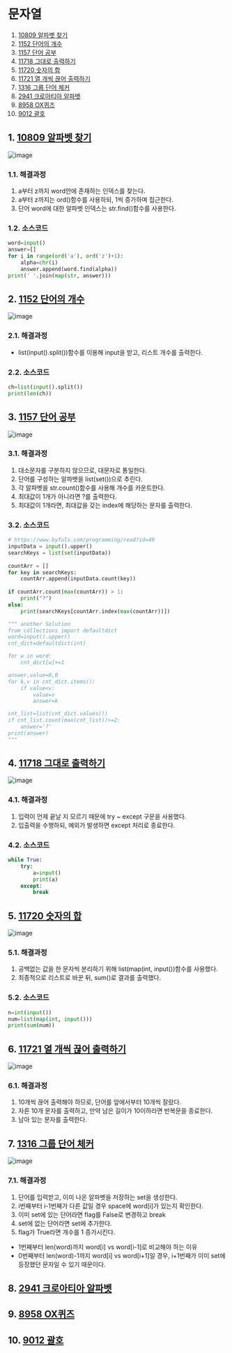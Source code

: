 # 문자열

1. [10809 알파벳 찾기](#1-10809-알파벳-찾기)
2. [1152 단어의 개수](#2-1152-단어의-개수)
3. [1157 단어 공부](#3-1157-단어-공부)
4. [11718 그대로 출력하기](#4-11718-그대로-출력하기)
5. [11720 숫자의 합](#5-11720-숫자의-합)
6. [11721 열 개씩 끊어 출력하기](#6-11721-열-개씩-끊어-출력하기)
7. [1316 그룹 단어 체커](#7-1316-그룹-단어-체커)
8. [2941 크로아티아 알파벳](#8-2941-크로아티아-알파벳)
9. [8958 OX퀴즈](#9-8958-OX퀴즈)
10. [9012 괄호](#10-9012-괄호)

## 1. [10809 알파벳 찾기](https://www.acmicpc.net/problem/10809)
![image](https://user-images.githubusercontent.com/44918665/139560846-5df89106-465c-4c97-a691-63dc2330505e.png)

### 1.1. 해결과정
1. a부터 z까지 word안에 존재하는 인덱스를 찾는다.
2. a부터 z까지는 ord()함수를 사용하되, 1씩 증가하며 접근한다.
3. 단어 word에 대한 알파벳 인덱스는 str.find()함수를 사용한다.

### 1.2. 소스코드
```python
word=input()
answer=[]
for i in range(ord('a'), ord('z')+1):
    alpha=chr(i)
    answer.append(word.find(alpha))
print(' '.join(map(str, answer)))
```

## 2. [1152 단어의 개수](https://www.acmicpc.net/problem/1152)
![image](https://user-images.githubusercontent.com/44918665/139561001-4b3510c7-9f28-4a20-918c-6102abdd8d10.png)

### 2.1. 해결과정
- list(input().split())함수를 이용해 input을 받고, 리스트 개수를 출력한다.

### 2.2. 소스코드
```python
ch=list(input().split())
print(len(ch))
```

## 3. [1157 단어 공부](https://www.acmicpc.net/problem/1157)
![image](https://user-images.githubusercontent.com/44918665/139561068-2a0f3011-b18d-4c02-9816-a50b2981fd66.png)

### 3.1. 해결과정
1. 대소문자를 구분하지 않으므로, 대문자로 통일한다.
2. 단어를 구성하는 알파벳을 list(set())으로 추린다.
3. 각 알파벳을 str.count()함수를 사용해 개수를 카운트한다.
4. 최대값이 1개가 아니라면 ?를 출력한다.
5. 최대값이 1개라면, 최대값을 갖는 index에 해당하는 문자를 출력한다.

### 3.2. 소스코드
```python
# https://www.byfuls.com/programming/read?id=49
inputData = input().upper()
searchKeys = list(set(inputData))
 
countArr = []
for key in searchKeys:
    countArr.append(inputData.count(key))
 
if countArr.count(max(countArr)) > 1:
    print("?")
else:
    print(searchKeys[countArr.index(max(countArr))])

""" another Solution
from collections import defaultdict
word=input().upper()
cnt_dict=defaultdict(int)

for w in word:
    cnt_dict[w]+=1

answer,value=0,0
for k,v in cnt_dict.items():
    if value<v:
        value=v
        answer=k

cnt_list=list(cnt_dict.values())
if cnt_list.count(max(cnt_list))>=2:
    answer='?'
print(answer)
"""
```

## 4. [11718 그대로 출력하기](https://www.acmicpc.net/problem/11718)
![image](https://user-images.githubusercontent.com/44918665/139562201-a387806e-cd04-478a-baad-840d7d8b584d.png)

### 4.1. 해결과정
1. 입력이 언제 끝날 지 모르기 때문에 try ~ except 구문을 사용했다.
2. 입출력을 수행하되, 예외가 발생하면 except 처리로 종료한다.

### 4.2. 소스코드
```python
while True:
    try:
        a=input()
        print(a)
    except:
        break
```

## 5. [11720 숫자의 합](https://www.acmicpc.net/problem/11720)
![image](https://user-images.githubusercontent.com/44918665/139562224-57ed726a-0d78-43fe-a91e-2b4d0470c7f0.png)

### 5.1. 해결과정
1. 공백없는 값을 한 문자씩 분리하기 위해 list(map(int, input())함수를 사용했다.
2. 최종적으로 리스트로 바꾼 뒤, sum()로 결과를 출력했다.

### 5.2. 소스코드
```python
n=int(input())
num=list(map(int, input()))
print(sum(num))
```

## 6. [11721 열 개씩 끊어 출력하기](https://www.acmicpc.net/problem/11721)
![image](https://user-images.githubusercontent.com/44918665/139562262-f1f1ca78-8c42-433c-98f2-865aa99c4f01.png)

### 6.1. 해결과정
1. 10개씩 끊어 출력해야 하므로, 단어를 앞에서부터 10개씩 잘랐다.
2. 자른 10개 문자를 출력하고, 만약 남은 길이가 10이하라면 반복문을 종료한다.
3. 남아 있는 문자를 출력한다.

## 7. [1316 그룹 단어 체커](https://www.acmicpc.net/problem/1316)
![image](https://user-images.githubusercontent.com/44918665/139605144-15a7089e-1f7d-455c-948a-8f52d35665d4.png)

### 7.1. 해결과정
1. 단어를 입력받고, 이미 나온 알파벳을 저장하는 set을 생성한다.
2. i번째부터 i-1번째가 다른 값일 경우 space에 word[i]가 있는지 확인한다.
3. 이미 set에 있는 단어라면 flag를 False로 변경하고 break
4. set에 없는 단어라면 set에 추가한다.
5. flag가 True라면 개수를 1 증가시킨다.

- 1번째부터 len(word)까지 word[i] vs word[i-1]로 비교해야 하는 이유
- 0번째부터 len(word)-1까지 word[i] vs word[i+1]일 경우, i+1번째가 이미 set에 등장했던 문자일 수 있기 때문이다.

## 8. [2941 크로아티아 알파벳](https://www.acmicpc.net/problem/2941)


## 9. [8958 OX퀴즈](https://www.acmicpc.net/problem/8958)
## 10. [9012 괄호](https://www.acmicpc.net/problem/9012)


